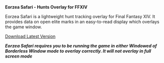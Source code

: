 **Eorzea Safari - Hunts Overlay for FFXIV**

Eorzea Safari is a lightweight hunt tracking overlay for Final Fantasy XIV. It provides data on open elite marks in an easy-to-read display which overlays the game window.


[Download Latest Version](https://github.com/roxaskeyheart/Eorzea-Safari/releases)

***Eorzea Safari requires you to be running the game in either Windowed of Borderless Window mode to overlay correctly. It will not overlay in full screen mode***
